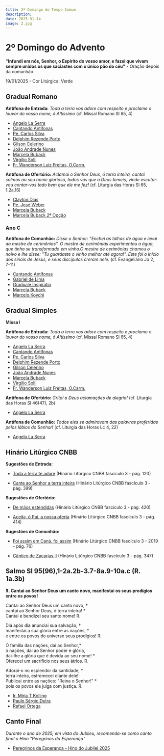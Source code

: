 ```yaml
---
title: 2º Domingo do Tempo Comum
description: 
date: 2025-01-14
image: 2.jpg
---
```

# 2º Domingo do Advento

**"Infundi em nós, Senhor, o Espírito do vosso amor, e fazei que vivam sempre unidos os que saciastes com o único pão do céu"** - Oração depois da comunhão

19/01/2025 - Cor Litúrgica: Verde

## Gradual Romano

**Antífona de Entrada:** _Toda a terra vos adore com respeito e proclame o louvor do vosso nome, ó Altíssimo_ (cf. Missal Romano Sl 65, 4)

- [Angelo La Serra](https://youtu.be/Mr6WYcYTquE)
- [Cantando Antífonas](https://youtu.be/C8wcQ-1h80U)
- [Pe. Carlos Silva](https://youtu.be/SC3mmOtU_WU)
- [Delphim Rezende Porto](https://youtu.be/4Fk1SNadPKo)
- [Gilson Celerino](https://youtu.be/S4sjLQRl5ZI)
- [João Andrade Nunes](https://ocantonaliturgia.pt/obras/746/Toda-a-terra-Vos-adore-J-A-Nunes)
- [Marcela Buback](https://youtu.be/_vEwgtNtPg8)
- [Virgilio Solli](https://youtu.be/hCLY5dIOaC8)
- [Fr. Wanderson Luiz Freitas, O.Carm.](https://youtu.be/sgzYY9yk804)

**Antífona de Ofertório:** _Aclamai o Senhor Deus, ó terra inteira, cantai salmos ao seu nome glorioso, todos vós que a Deus temeis, vinde escutar: vou contar-vos todo bem que ele me fez!_ (cf. Liturgia das Horas Sl 65, 1.2a.16)

- [Clayton Dias](https://youtu.be/tj71uziOWS8)
- [Pe. José Weber](https://youtu.be/02faacryHnA)
- [Marcela Buback](https://youtu.be/YRrHgMG5JqQ)
- [Marcela Buback 2ª Opção](https://youtu.be/hgQkps7KMOo)

### Ano C

**Antífona de Comunhão:** _Disse o Senhor: "Enchei as talhas de água e levai ao mestre de cerimônias". O mestre de cerimônias experimentou a água, que tinha se transformado em vinho.O mestre de cerimônias chamou o noivo e lhe disse: "Tu guardaste o vinho melhor até agora!". Este foi o início dos sinais de Jesus, e seus discipulos creram nele._ (cf. Evangeliário Jo 2, 7-11)

- [Cantando Antífonas](https://youtu.be/IdO52YHnjJ0?si=joysf9Kn13f3EFZj)
- [Gabriel de Lima](https://youtu.be/vptpcKU-g7k?si=eu7DmS90ZPXAFTnd)
- [Graduale Inspiratio](https://youtu.be/ndrpRWknAAk?si=W8IIvpPKcRSNy3wy)
- [Marcela Buback](https://youtu.be/ztQbzJrK-CM?si=_arvKtHxBIWtyVgL)
- [Marcelo Koychi](https://youtu.be/n5PbOyb518Q?si=e10zvMBW3_egXVPi)

<!--
### Ano A

**Antífona de Comunhão:** _Com a vossa vitória então exultaremos, levantando as bandeiras em nome do Senhor._ (cf. Liturgia das Horas Sl 19, 6ab)

- [Cantando Antífonas](https://youtu.be/W4CZzKsDGOc)
- [Clayton Dias](https://youtu.be/0s45R1G6TKA)
- [Marcela Buback](https://youtu.be/y7s7aJLmIlg)
- [Mosteiro da Ressureição - Ponta Grossa/PR](https://youtu.be/L6PTAygTDVQ)

### Ano B

**Antífona de Comunhão:** _Disse André a Simão, seu irmão: "Encontramos o Messias, o Cristo", e depois o conduziu a Jesus_ (cf. Bíblia CNBB Jo 1, 41-42)

- [Gabriel de Lima](https://youtu.be/q3UyDT8XBK8?si=URK5XU2aBuKkLXF1)
- [Gilson Celerino](https://youtu.be/HtSMyI9SwxQ?si=rlVFnrQCC_Th8gM-)
- [Graduale Inspiratio](https://youtu.be/0a10zYzVayg?si=oHvWjb0ecD3p-4hg)
- [Marcela Buback](https://youtu.be/UOdQmQLl3aY?si=ThRiNJB7c_jBKSIF)
- [Mônica Siqueira](https://youtu.be/ojVwH5ecL38?si=sIHLcWx0q-PYH-i9)
-->

## Gradual Simples

**Missa I**

**Antífona de Entrada:** _Toda a terra vos adore com respeito e proclamo o louvor do vosso nome, ó Altíssimo_ (cf. Missal Romano Sl 65, 4)

- [Angelo La Serra](https://youtu.be/Mr6WYcYTquE)
- [Cantando Antífonas](https://youtu.be/C8wcQ-1h80U)
- [Pe. Carlos Silva](https://youtu.be/SC3mmOtU_WU)
- [Delphim Rezende Porto](https://youtu.be/4Fk1SNadPKo)
- [Gilson Celerino](https://youtu.be/S4sjLQRl5ZI)
- [João Andrade Nunes](https://ocantonaliturgia.pt/obras/746/Toda-a-terra-Vos-adore-J-A-Nunes)
- [Marcela Buback](https://youtu.be/_vEwgtNtPg8)
- [Virgilio Solli](https://youtu.be/hCLY5dIOaC8)
- [Fr. Wanderson Luiz Freitas, O.Carm.](https://youtu.be/sgzYY9yk804)

**Antífona de Ofertório:** _Gritai a Deus aclamações de alegria!_ (cf. Liturgia das Horas Sl 46(47), 2b)

- [Angelo La Serra](https://youtu.be/p7l-pyandfQ)

**Antífona de Comunhão:** _Todos eles se admiravam das palavras proferidas pelos lábios do Senhor!_ (cf. Liturgia das Horas Lc 4, 22)

- [Angelo La Serra](https://youtu.be/7iuD_MvBCr4)

## Hinário Litúrgico CNBB

**Sugestões de Entrada:**

- [Toda a terra te adore](https://youtu.be/4AgEFpEzwKI?si=renAgaqOzhFy4NTC)
(Hinário Litúrgico CNBB fascículo 3 - pág. 120)

- [Cante ao Senhor a terra inteira](https://youtu.be/JEeM7WAxfIk)
(Hinário Litúrgico CNBB fascículo 3 - pág. 399)

**Sugestões de Ofertório:**

- [De mãos estendidas](https://youtu.be/qVM-dutm_As?si=xJ-mdhbMQP2pr4hV)
(Hinário Litúrgico CNBB fascículo 3 - pág. 420)

- [Aceita, ó Pai, a nossa oferta](https://1drv.ms/u/s!AtE1n6ZIXolwkqUXbsuJ7zjHBj_d2Q)
(Hinário Litúrgico CNBB fascículo 3 - pág. 414)

**Sugestões de Comunhão:**

- [Foi assim em Caná, foi assim](https://1drv.ms/u/s!AtE1n6ZIXolwl-c9lcjAgKK7eP4rBQ?e=qTlY1p)
(Hinário Litúrgico CNBB fascículo 3 - 2019 - pág. 76)

- [Cântico de Zacarias II](https://youtu.be/-SouswZmuW4)
(Hinário Litúrgico CNBB fascículo 3 - pág. 347)

<!-- Ano B
[És Jesus, o Cordeiro de Deus](https://youtu.be/VWRZiD4sXs8)
(Hinário Litúrgico CNBB fascículo 3 - pág. 247)

[Eis aqui o Cordeiro de Deus](https://youtu.be/WYe3bUJB_HM)
(Pe. José Weber, SVD - Cantos do Evangelho vol. 5)
%%

## Salmo - Sl 39(40),2.4ab.7-8a.8b-9.10 (R.8a.9a)

**R.:** **Eu disse: Eis que venho, Senhor, com prazer faço a vossa vontade!**

Esperando, esperei no Senhor,*
e inclinando-se, ouviu meu clamor.
Canto novo ele pôs em meus lábios,*
um poema em louvor ao Senhor. R.

Sacrifício e oblação não quisestes,*
mas abristes, Senhor, meus ouvidos;
não pedistes ofertas nem vítimas,*
holocaustos por nossos pecados. R.

E então eu vos disse: "Eis que venho!"*
Sobre mim está escrito no livro:
"Com prazer faço a vossa vontade,*
guardo em meu coração vossa lei!" R.

Boas-novas de vossa justiça †
anunciei numa grande assembleia;*
vós sabeis: não fechei os meus lábios! R

- [Pe. José Weber, SVD](https://youtu.be/C4lqGA1YRZw?si=XTdA7Er3EPvOHkUF)
- [Marcela Buback](https://youtu.be/vidnkNyaRII)
- [Paulo Neto](https://youtu.be/Qp8IxpXEXbk?t=75)
-->

## Salmo Sl 95(96),1-2a.2b-3.7-8a.9-10a.c (R. 1a.3b)

**R. Cantai ao Senhor Deus um canto novo, manifestai os seus prodígios entre os povos!**

Cantai ao Senhor Deus um canto novo, † <br />
cantai ao Senhor Deus, ó terra inteira! \*<br />
Cantai e bendizei seu santo nome! R.<br />

Dia após dia anunciai sua salvação, †<br />
manifestai a sua glória entre as nações, \*<br />
e entre os povos do universo seus prodígios! R.<br />

Ó família das nações, dai ao Senhor,\*<br />
ó nações, dai ao Senhor poder e glória,<br />
dai-lhe a glória que é devida ao seu nome! \*<br />
Oferecei um sacrifício nos seus átrios. R.<br />

Adorai-o no esplendor da santidade, \*<br />
terra inteira, estremecei diante dele!<br />
Publicai entre as nações: "Reina o Senhor!" \*<br />
pois os povos ele julga com justiça. R.<br />

- [Ir. Miria T Kolling](https://1drv.ms/u/s!AtE1n6ZIXolwl-c-GTozLyq6ci6_kA?e=DX2565)
- [Paulo Sérgio Dutra](https://youtu.be/6Mbcwj5MWQA?si=fnmYTGt9e80ucpaz)
- [Rafael Ortega](https://youtu.be/1BLAlYMh2To?si=zAVi_nGjoUBVjPdH&t=184)

## Canto Final

_Durante o ano de 2025, em vista do Jubileu, recomenda-se como canto final o Hino "Peregrinos da Esperança"_

- [Peregrinos da Esperança - Hino do Jubilei 2025](https://youtu.be/QeRyYOfEpIw?si=1dyuBra13doHm5Kh)

